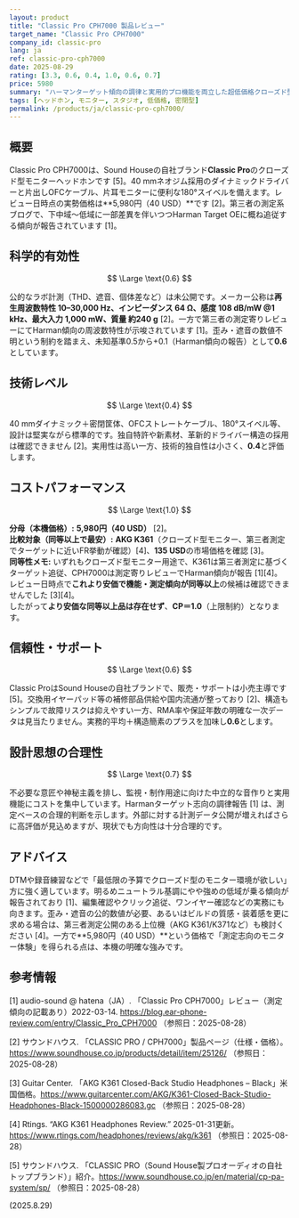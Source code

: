 ```yaml
---
layout: product
title: "Classic Pro CPH7000 製品レビュー"
target_name: "Classic Pro CPH7000"
company_id: classic-pro
lang: ja
ref: classic-pro-cph7000
date: 2025-08-29
rating: [3.3, 0.6, 0.4, 1.0, 0.6, 0.7]
price: 5980
summary: "ハーマンターゲット傾向の調律と実用的プロ機能を両立した超低価格クローズド型モニターヘッドホン"
tags: [ヘッドホン, モニター, スタジオ, 低価格, 密閉型]
permalink: /products/ja/classic-pro-cph7000/
---
```


## 概要

Classic Pro CPH7000は、Sound Houseの自社ブランド**Classic Pro**のクローズド型モニターヘッドホンです [5]。40 mmネオジム採用のダイナミックドライバーと片出しOFCケーブル、片耳モニターに便利な180°スイベルを備えます。レビュー日時点の実勢価格は**5,980円（40 USD）**です [2]。第三者の測定系ブログで、下中域～低域に一部差異を伴いつつHarman Target OEに概ね追従する傾向が報告されています [1]。

## 科学的有効性

$$ \Large \text{0.6} $$

公的なラボ計測（THD、遮音、個体差など）は未公開です。メーカー公称は**再生周波数特性 10–30,000 Hz、インピーダンス 64 Ω、感度 108 dB/mW @1 kHz、最大入力 1,000 mW、質量 約240 g** [2]。一方で第三者の測定寄りレビューにてHarman傾向の周波数特性が示唆されています [1]。歪み・遮音の数値不明という制約を踏まえ、未知基準0.5から+0.1（Harman傾向の報告）として**0.6**としています。

## 技術レベル

$$ \Large \text{0.4} $$

40 mmダイナミック＋密閉筐体、OFCストレートケーブル、180°スイベル等、設計は堅実ながら標準的です。独自特許や新素材、革新的ドライバー構造の採用は確認できません [2]。実用性は高い一方、技術的独自性は小さく、**0.4**と評価します。

## コストパフォーマンス

$$ \Large \text{1.0} $$

**分母（本機価格）:** **5,980円（40 USD）** [2]。  
**比較対象（同等以上で最安）:** **AKG K361**（クローズド型モニター、第三者測定でターゲットに近いFR挙動が確認）[4]、**135 USD**の市場価格を確認 [3]。  
**同等性メモ:** いずれもクローズド型モニター用途で、K361は第三者測定に基づくターゲット追従、CPH7000は測定寄りレビューでHarman傾向が報告 [1][4]。レビュー日時点で**これより安価で機能・測定傾向が同等以上**の候補は確認できませんでした [3][4]。  
したがって**より安価な同等以上品は存在せず**、**CP＝1.0**（上限制約）となります。

## 信頼性・サポート

$$ \Large \text{0.6} $$

Classic ProはSound Houseの自社ブランドで、販売・サポートは小売主導です [5]。交換用イヤーパッド等の補修部品供給や国内流通が整っており [2]、構造もシンプルで故障リスクは抑えやすい一方、RMA率や保証年数の明確な一次データは見当たりません。実務的平均＋構造簡素のプラスを加味し**0.6**とします。

## 設計思想の合理性

$$ \Large \text{0.7} $$

不必要な意匠や神秘主義を排し、監視・制作用途に向けた中立的な音作りと実用機能にコストを集中しています。Harmanターゲット志向の調律報告 [1] は、測定ベースの合理的判断を示します。外部に対する計測データ公開が増えればさらに高評価が見込めますが、現状でも方向性は十分合理的です。

## アドバイス

DTMや録音練習などで「最低限の予算でクローズド型のモニター環境が欲しい」方に強く適しています。明るめニュートラル基調にやや強めの低域が乗る傾向が報告されており [1]、編集確認やクリック追従、ワンイヤー確認などの実務にも向きます。歪み・遮音の公的数値が必要、あるいはビルドの質感・装着感を更に求める場合は、第三者測定公開のある上位機（AKG K361/K371など）も検討ください [4]。一方で**5,980円（40 USD）**という価格で「測定志向のモニター体験」を得られる点は、本機の明確な強みです。

## 参考情報

[1] audio-sound @ hatena（JA）. 「Classic Pro CPH7000」レビュー（測定傾向の記載あり）2022-03-14. https://blog.ear-phone-review.com/entry/Classic_Pro_CPH7000 （参照日：2025-08-28）

[2] サウンドハウス. 「CLASSIC PRO / CPH7000」製品ページ（仕様・価格）。https://www.soundhouse.co.jp/products/detail/item/25126/ （参照日：2025-08-28）

[3] Guitar Center. 「AKG K361 Closed-Back Studio Headphones – Black」米国価格。https://www.guitarcenter.com/AKG/K361-Closed-Back-Studio-Headphones-Black-1500000286083.gc （参照日：2025-08-28）

[4] Rtings. “AKG K361 Headphones Review.” 2025-01-31更新。https://www.rtings.com/headphones/reviews/akg/k361 （参照日：2025-08-28）

[5] サウンドハウス. 「CLASSIC PRO（Sound House製プロオーディオの自社トップブランド）」紹介。https://www.soundhouse.co.jp/en/material/cp-pa-system/sp/ （参照日：2025-08-28）

(2025.8.29)

